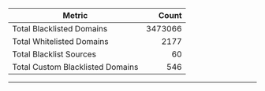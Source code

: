 | Metric | Count |
|--------|------:|
| Total Blacklisted Domains | 3473066 |
| Total Whitelisted Domains | 2177 |
| Total Blacklist Sources | 60 |
| Total Custom Blacklisted Domains | 546 |
---
